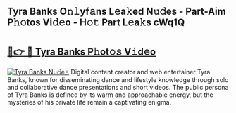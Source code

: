 ## Tyra Banks O𝚗𝚕yf𝚊ns L𝚎a𝚔ed N𝚞𝚍es - Part-Aim P𝚑𝚘tos Vi𝚍𝚎o - H𝚘𝚝 Part L𝚎a𝚔s cWq1Q

# <h2><a href="http://kf0j8q.oniu.top/?m=Tyra+Banks">🔗👉 🔴 Tyra Banks P𝚑ot𝚘𝚜 V𝚒d𝚎o</a></h2>

[![Tyra Banks Nu𝚍e𝚜](https://i.imgur.com/0qMVB7G.gif)](http://kf0j8q.oniu.top/?m=Tyra+Banks)
Digital content creator and web entertainer Tyra Banks, known for disseminating dance and lifestyle knowledge through solo and collaborative dance presentations and short videos. The public persona of Tyra Banks is defined by its warm and approachable energy, but the mysteries of his private life remain a captivating enigma.  
